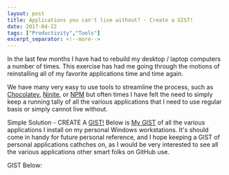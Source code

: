 ```yaml
---
layout: post
title: Applications you can't live without? - Create a GIST!
date: 2017-04-22
tags: ["Productivity","Tools"]
excerpt_separator: <!--more-->
---
```


In the last few months I have had to rebuild my desktop / laptop computers a number of times. This exercise has had me going through the motions of reinstalling all of my favorite applications time and time again.

We have many very easy to use tools to streamline the process, such as [Chocolatey](https://chocolatey.org), [Ninite](https://ninite.com), or [NPM](https://www.npmjs.com/) but often times I have felt the need to simply keep a running tally of all the various applications that I need to use regular basis or simply cannot live without.

Simple Solution - CREATE A [GIST!](https://gist.github.com/) Below is [My GIST](https://gist.github.com/leeberg/90b74042bec27c8c65a46fd7ae2e1161) of all the various applications I install on my personal Windows workstations. It's should come in handy for future personal reference, and I hope keeping a GIST of personal applications cathches on, as I would be very interested to see all the various applications other smart folks on GitHub use.

GIST Below:
<!--more-->

<script src="https://gist.github.com/leeberg/90b74042bec27c8c65a46fd7ae2e1161.js"></script>

